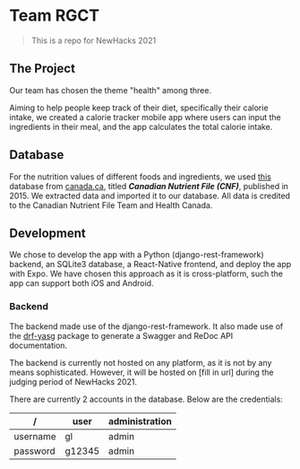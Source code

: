 # Team RGCT

> This is a repo for NewHacks 2021

## The Project
Our team has chosen the theme "health" among three.

Aiming to help people keep track of their diet, specifically their calorie intake, we created a calorie tracker mobile app where
users can input the ingredients in their meal, and the app calculates the total calorie intake.

## Database
For the nutrition values of different foods and ingredients, we used [this](https://www.canada.ca/en/health-canada/services/food-nutrition/healthy-eating/nutrient-data/canadian-nutrient-file-2015-download-files.html) 
database from [canada.ca](https://www.canada.ca/en/health-canada/services/food-nutrition/healthy-eating/nutrient-data/canadian-nutrient-file-2015-download-files.html),
titled **_Canadian Nutrient File (CNF)_**, published in 2015. We extracted data and imported it to our database. All
data is credited to the Canadian Nutrient File Team and Health Canada.

## Development
We chose to develop the app with a Python (django-rest-framework) backend, an SQLite3 database, a React-Native frontend, and deploy the app with Expo.
We have chosen this approach as it is cross-platform, such the app can support both iOS and Android.

### Backend
The backend made use of the django-rest-framework. It also made use of the [drf-yasg](https://github.com/axnsan12/drf-yasg) package to generate
a Swagger and ReDoc API documentation.

The backend is currently not hosted on any platform, as it is not by any means sophisticated. However, it will be hosted on [fill in url] during the judging period
of NewHacks 2021. 

There are currently 2 accounts in the database. Below are the credentials:

/| user | administration
--- | --- | ---
username | gl | admin
password | g12345 | admin
